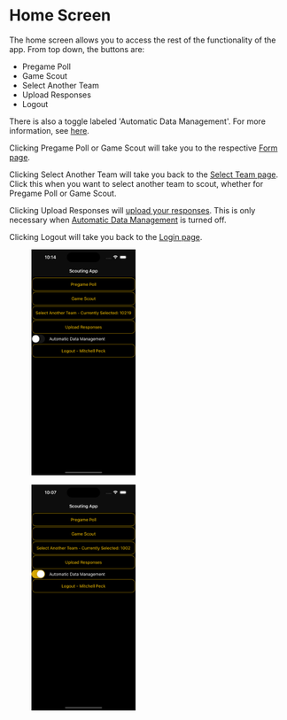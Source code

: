 # Home Screen

The home screen allows you to access the rest of the functionality of the app. From top down, the buttons are:

* Pregame Poll
* Game Scout
* Select Another Team
* Upload Responses
* Logout

There is also a toggle labeled 'Automatic Data Management'. For more information, see [here](automatic-data-management.md).

Clicking Pregame Poll or Game Scout will take you to the respective [Form page](form-pages.md).

Clicking Select Another Team will take you back to the [Select Team page](../accessing/selecting-a-team-to-scout.md). Click this when you want to select another team to scout, whether for Pregame Poll or Game Scout.

Clicking Upload Responses will [upload your responses](uploading-your-responses.md). This is only necessary when [Automatic Data Management](automatic-data-management.md) is turned off.

Clicking Logout will take you back to the [Login page](../accessing/login.md).

<figure><img src="../.gitbook/assets/Main-1.png" alt="" width="188"><figcaption></figcaption></figure>

<figure><img src="../.gitbook/assets/Main-2.png" alt="" width="188"><figcaption></figcaption></figure>
